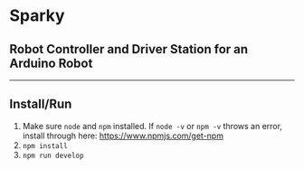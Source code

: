 # Sparky
## Robot Controller and Driver Station for an Arduino Robot
-----
## Install/Run
1. Make sure `node` and `npm` installed. If `node -v` or `npm -v` throws an error, install through here: https://www.npmjs.com/get-npm
2. `npm install`
3. `npm run develop`